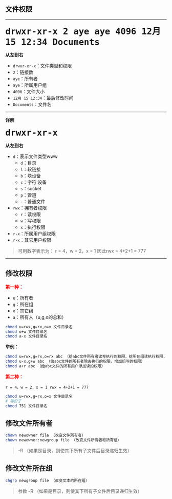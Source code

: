 ## 文件权限
---
<font size=6>**`drwxr-xr-x 2 aye aye 4096 12月 15 12:34 Documents`**</font>

**从左到右**
- `drwxr-xr-x`：文件类型和权限
- `2`：链接数
- `aye`：所有者
- `aye`：所属用户组
- `4096`：文件大小
- `12月 15 12:34`：最后修改时间
- `Documents`：文件名
---
**详解**

<font size=6>**`drwxr-xr-x`**</font>

**从左到右**
* `d`：表示文件类型www
    - `d`：目录
    - `l`：软链接
    - `b`：块设备
    - `c`：字符 设备
    - `s`：socket
    - `p`：管道
    - `-`：普通文件
* `rwx`：拥有者权限
    - `r`：读权限
    - `w`：写权限
    - `x`：执行权限
* `r-x`：所属用户组权限
* `r-x`：其它用户权限

> 可用数字表示为：
r = 4，w = 2，x = 1 因此rwx = 4+2+1 = 777

---
## 修改权限
<font color=red>**第一种：**</font>
- `u`：所有者
- `g`：所在组
- `o`：其它组
- `a`：所有人（u,g,o的总和）

```bash
chmod u=rwx,g=rx,o=x 文件目录名
chmod o+w 文件目录名
chmod a-x 文件目录名
```
**举例：**
```bash
chmod u=rwx,g=rx,o=rx abc （给abc文件所有者读写执行的权限，给所在组读执行权限，给其他组读执行权限）
chmod u-x,g+w abc （给abc文件的所有者除去执行的权限，增加组写的权限）
chmod a+r abc （给abc文件的所有用户添加读的权限）
```
<font color=red>**第二种：**</font>

`r = 4，w = 2，x = 1 rwx = 4+2+1 = 777`
```bash
chmod u=rwx,g=rx,o=x 文件目录名
# 等价于 
chmod 751 文件目录名
```
## 修改文件所有者
```bash
chown newowner file （改变文件所有者）
chown newowner:newgroup file （改变文件所有者和所有组）
```
> -R （如果是目录，则使其下所有子文件后目录递归生效）

## 修改文件所在组
```bash
chgrp newgroup file （改变文本的所在组）
```
> 参数 -R （如果是目录，则使其下所有子文件后目录递归生效）